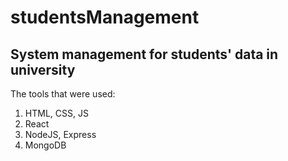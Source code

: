 # studentsManagement
## System management for students' data in university
The tools that were used:
1. HTML, CSS, JS
2. React
3. NodeJS, Express
4. MongoDB
